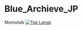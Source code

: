 # Blue_Archieve_JP
Momotalk
[![Top Langs](https://github-readme-stats.vercel.app/api/top-langs/?username=anuraghazra)](https://github.com/chong12007/github-readme-stats)
